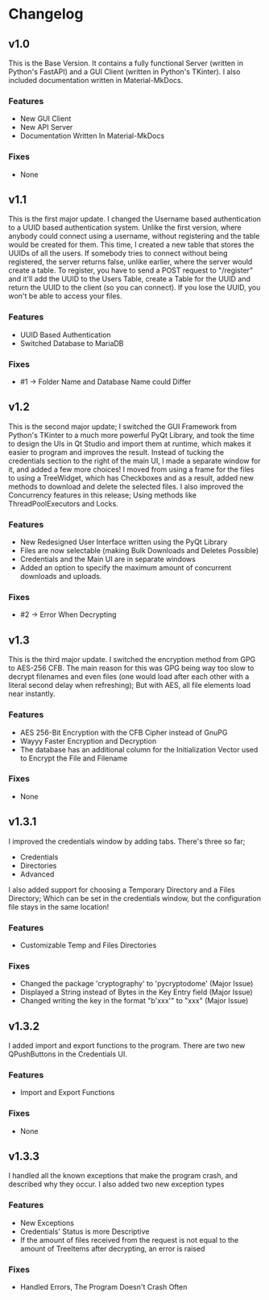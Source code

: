 # Changelog

## v1.0
This is the Base Version. It contains a fully functional Server (written in Python's FastAPI) and a GUI Client (written in Python's TKinter).
I also included documentation written in Material-MkDocs.
### Features
- New GUI Client
- New API Server
- Documentation Written In Material-MkDocs
### Fixes
- None


## v1.1
This is the first major update. I changed the Username based authentication to a UUID based authentication system. Unlike
the first version, where anybody could connect using a username, without registering and the table would be created for them.
This time, I created a new table that stores the UUIDs of all the users. If somebody tries to connect without being
registered, the server returns false, unlike earlier, where the server would create a table. To register, you have
to send a POST request to "/register" and it'll add the UUID to the Users Table, create a Table for the UUID and return
the UUID to the client (so you can connect). If you lose the UUID, you won't be able to access your files.
### Features
- UUID Based Authentication
- Switched Database to MariaDB
### Fixes
- \#1 -> Folder Name and Database Name could Differ


## v1.2
This is the second major update; I switched the GUI Framework from Python's TKinter to a much more powerful
PyQt Library, and took the time to design the UIs in Qt Studio and import them at runtime, which makes it easier
to program and improves the result. 
Instead of tucking the credentials section to the right of the main UI, I made a separate window for it, and added a 
few more choices! 
I moved from using a frame for the files to using a TreeWidget, which has Checkboxes and as a result, added new methods
to download and delete the selected files. I also improved the Concurrency features in this release; Using methods like
ThreadPoolExecutors and Locks.

### Features
- New Redesigned User Interface written using the PyQt Library
- Files are now selectable (making Bulk Downloads and Deletes Possible)
- Credentials and the Main UI are in separate windows
- Added an option to specify the maximum amount of concurrent downloads and uploads.
### Fixes
- \#2 -> Error When Decrypting


## v1.3
This is the third major update. I switched the encryption method from GPG to AES-256 CFB. The main reason for this was
GPG being way too slow to decrypt filenames and even files (one would load after each other with a literal second
delay when refreshing); But with AES, all file elements load near instantly.

### Features
- AES 256-Bit Encryption with the CFB Cipher instead of GnuPG
- Wayyy Faster Encryption and Decryption 
- The database has an additional column for the Initialization Vector used to Encrypt the File and Filename
### Fixes
- None


## v1.3.1
I improved the credentials window by adding tabs. There's three so far;
- Credentials
- Directories
- Advanced

I also added support for choosing a Temporary Directory and a Files Directory; Which can be set in the credentials window, but the configuration file stays in the same location!

### Features
- Customizable Temp and Files Directories

### Fixes
- Changed the package 'cryptography' to 'pycryptodome' (Major Issue)
- Displayed a String instead of Bytes in the Key Entry field (Major Issue)
- Changed writing the key in the format "b'xxx'" to "xxx" (Major Issue)


## v1.3.2
I added import and export functions to the program. There are two new QPushButtons in the Credentials UI.

### Features
- Import and Export Functions

### Fixes
- None


## v1.3.3
I handled all the known exceptions that make the program crash, and described why they occur. I also added
two new exception types

### Features
- New Exceptions
- Credentials' Status is more Descriptive
- If the amount of files received from the request is not equal to the amount of TreeItems after decrypting, an error is raised

### Fixes
- Handled Errors, The Program Doesn't Crash Often
